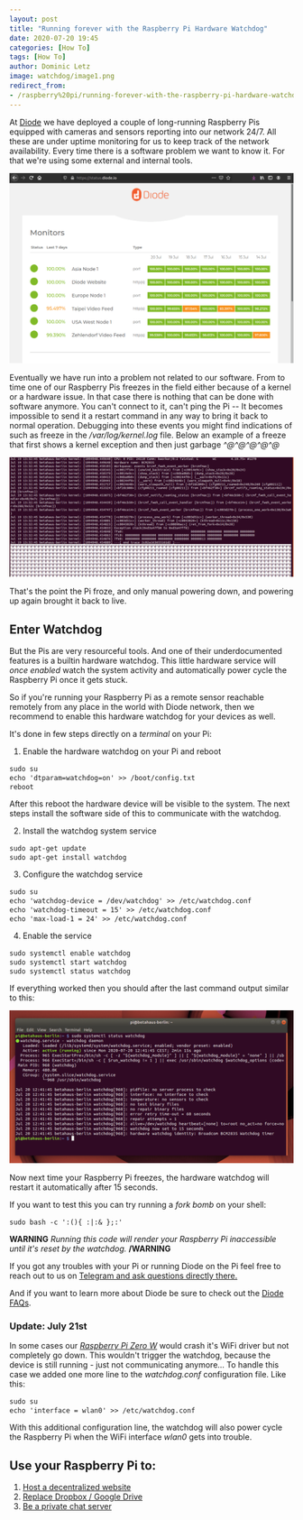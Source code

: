 ```yaml
---
layout: post
title: "Running forever with the Raspberry Pi Hardware Watchdog"
date: 2020-07-20 19:45
categories: [How To]
tags: [How To]
author: Dominic Letz
image: watchdog/image1.png
redirect_from:
- /raspberry%20pi/running-forever-with-the-raspberry-pi-hardware-watchdog-20202/
---
```


At [Diode](https://diode.io) we have deployed a couple of long-running Raspberry Pis equipped with cameras and sensors reporting into our network 24/7. All these are under uptime monitoring for us to keep track of the network availability. Every time there is a software problem we want to know it. For that we're using some external and internal tools. 

![Diode.io status page](../assets/img/blog/watchdog/image3.png)

Eventually we have run into a problem not related to our software. From to time one of our Raspberry Pis freezes in the field either because of a kernel or a hardware issue. In that case there is nothing that can be done with software anymore. You can't connect to it, can't ping the Pi -- It becomes impossible to send it a restart command in any way to bring it back to normal operation. Debugging into these events you might find indications of such as freeze in the _/var/log/kernel.log_ file. Below an example of a freeze that first shows a kernel exception and then just garbage _^@^@^@^@^@_

![Kernel log at freeze](../assets/img/blog/watchdog/image4.png)

That's the point the Pi froze, and only manual powering down, and powering up again brought it back to live.

## Enter Watchdog

But the Pis are very resourceful tools. And one of their underdocumented features is a builtin hardware watchdog. This little hardware service will _once enabled_ watch the system activity and automatically power cycle the Raspberry Pi once it gets stuck. 

So if you're running your Raspberry Pi as a remote sensor reachable remotely from any place in the world with Diode network, then we recommend to enable this hardware watchdog for your devices as well. 

It's done in few steps directly on a _terminal_ on your Pi:

1) Enable the hardware watchdog on your Pi and reboot

```
sudo su
echo 'dtparam=watchdog=on' >> /boot/config.txt
reboot
```

After this reboot the hardware device will be visible to the system. The next steps install the software side of this to communicate with the watchdog.

2) Install the watchdog system service

```
sudo apt-get update
sudo apt-get install watchdog
```

3) Configure the watchdog service

```
sudo su
echo 'watchdog-device = /dev/watchdog' >> /etc/watchdog.conf
echo 'watchdog-timeout = 15' >> /etc/watchdog.conf
echo 'max-load-1 = 24' >> /etc/watchdog.conf
```

4) Enable the service

```
sudo systemctl enable watchdog
sudo systemctl start watchdog
sudo systemctl status watchdog
```

If everything worked then you should after the last command output similar to this:

![Watchdog service running](../assets/img/blog/watchdog/image2.png)

Now next time your Raspberry Pi freezes, the hardware watchdog will restart it automatically after 15 seconds. 

If you want to test this you can try running a _fork bomb_ on your shell:

```
sudo bash -c ':(){ :|:& };:'
```
__WARNING__ _Running this code will render your Raspberry Pi inaccessible until it's reset by the watchdog._ __/WARNING__


If you got any troubles with your Pi or running Diode on the Pi feel free to reach out to us on [Telegram and ask questions directly there.](https://t.me/diode_chain)

And if you want to learn more about Diode be sure to check out the [Diode FAQs](https://github.com/diodechain/wiki/wiki/FAQs).

### Update: July 21st 

In some cases our [_Raspberry Pi Zero W_](https://www.raspberrypi.org/products/raspberry-pi-zero-w/) would crash it's WiFi driver but not completely go down. This wouldn't trigger the watchdog, because the device is still running - just not communicating anymore... To handle this case we added one more line to the _watchdog.conf_ configuration file. Like this:

```
sudo su
echo 'interface = wlan0' >> /etc/watchdog.conf
```

With this additional configuration line, the watchdog will also power cycle the Raspberry Pi when the WiFi interface _wlan0_ gets into trouble.

## Use your Raspberry Pi to:

1) [ Host a decentralized website ](https://support.diode.io/article/r62bhcnax0-host-a-public-wordpress-site-on-a-raspberry-pi)
2) [ Replace Dropbox / Google Drive ](https://support.diode.io/article/ad7s45khyq)
3) [ Be a private chat server ](https://support.diode.io/article/6y61v0vt03-use-your-raspberry-pi-as-a-private-chat-server)
